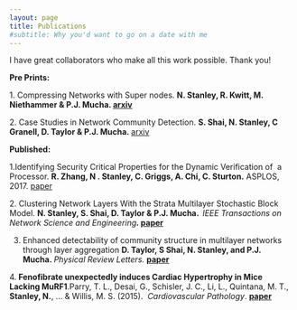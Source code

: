 ```yaml
---
layout: page
title: Publications
#subtitle: Why you'd want to go on a date with me
---
```


I have great collaborators who make all this work possible. Thank you!

<p class="p1"><strong>Pre Prints:</strong></p>
<p class="p1">1. Compressing Networks with Super nodes. <strong>N. Stanley, R. Kwitt, M. Niethammer &amp; P.J. Mucha. <a href="https://arxiv.org/abs/1706.04110">arxiv</a></strong></p>
<p class="p1">2. Case Studies in Network Community Detection. <strong>S. Shai, N. Stanley, C Granell, D. Taylor &amp; P.J. Mucha. </strong><a href="https://arxiv.org/pdf/1705.02305.pdf">arxiv</a></p>
<p class="p1"><strong>Published:</strong></p>
<p class="p1">1.Identifying Security Critical Properties for the Dynamic Verification of  a Processor. <strong>R. Zhang, N . Stanley, C. Griggs, A. Chi, C. Sturton.</strong> ASPLOS, 2017. <a href="http://cs.unc.edu/~rzhang/files/ASPLOS2017.pdf">paper</a></p>
2. Clustering Network Layers With the Strata Multilayer Stochastic Block Model. <strong>N. Stanley, S. Shai, D. Taylor &amp; P.J. Mucha. <em> </em></strong><em>IEEE Transactions on Network Science and Engineering</em><strong><em>. </em><a href="http://ieeexplore.ieee.org/document/7442167/">paper</a></strong>

3. Enhanced detectability of community structure in multilayer networks through layer aggregation <strong>D. Taylor, S Shai, N. Stanley, and P.J. Mucha. </strong><em>Physical Review Letters. </em><strong><a href="http://journals.aps.org/prl/abstract/10.1103/PhysRevLett.116.228301">paper</a></strong>

4.<strong> Fenofibrate unexpectedly induces Cardiac Hypertrophy in Mice Lacking MuRF1</strong>.Parry, T. L., Desai, G., Schisler, J. C., Li, L., Quintana, M. T., <strong>Stanley, N.</strong>, ... &amp; Willis, M. S. (2015).  <i>Cardiovascular Pathology</i>. <strong><a href="http://www.cardiovascularpathology.com/article/S1054-8807(15)00119-2/abstract">paper</a></strong>
